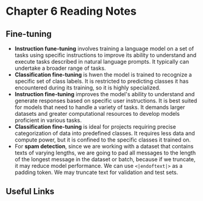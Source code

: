 # Chapter 6 Reading Notes

## Fine-tuning
- **Instruction fune-tuning** involves training a language model on a set of tasks using specific instructions to improve its ability to understand and execute tasks described in natural language prompts. It typically can undertake a broader range of tasks.
- **Classification fine-tuning** is hwen the model is trained to recognize a specific set of class labels. It is restricted to predicting classes it has encountered during its training, so it is highly specialized.
- **Instruction fine-tuning** improves the model's ability to understand and generate responses based on specific user instructions. It is best suited for models that need to handle a variety of tasks. It demands larger datasets and greater computational resources to develop models proficient in various tasks.
- **Classification fine-tuning** is ideal for projects requiring precise categorization of data into predefined classes. It requires less data and compute power, but it is confined to the specific classes it trained on.
- For **spam detection**, since we are working with a dataset that contains texts of varying lengths, we are going to pad all messages to the length of the longest message in the dataset or batch, because if we truncate, it may reduce model performance. We can use `<|endoftext|>` as a padding token. We may truncate text for validation and test sets.

## Useful Links